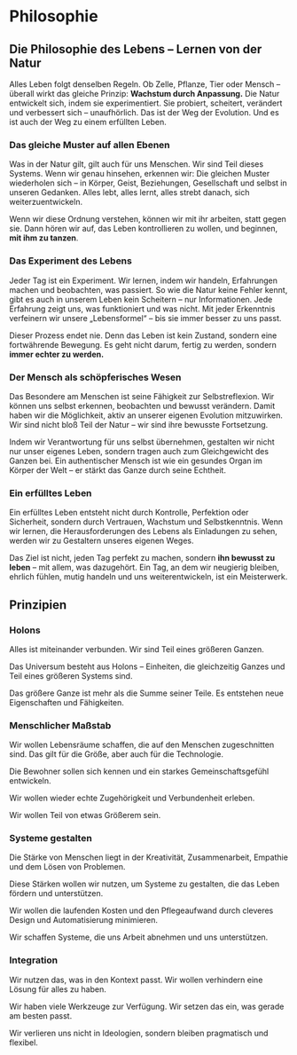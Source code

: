 # Philosophie

## Die Philosophie des Lebens – Lernen von der Natur

Alles Leben folgt denselben Regeln.
Ob Zelle, Pflanze, Tier oder Mensch – überall wirkt das gleiche Prinzip: **Wachstum durch Anpassung.**
Die Natur entwickelt sich, indem sie experimentiert. Sie probiert, scheitert, verändert und verbessert sich – unaufhörlich.
Das ist der Weg der Evolution. Und es ist auch der Weg zu einem erfüllten Leben.

### Das gleiche Muster auf allen Ebenen

Was in der Natur gilt, gilt auch für uns Menschen.
Wir sind Teil dieses Systems. Wenn wir genau hinsehen, erkennen wir: Die gleichen Muster wiederholen sich – in Körper, Geist, Beziehungen, Gesellschaft und selbst in unseren Gedanken.
Alles lebt, alles lernt, alles strebt danach, sich weiterzuentwickeln.

Wenn wir diese Ordnung verstehen, können wir mit ihr arbeiten, statt gegen sie.
Dann hören wir auf, das Leben kontrollieren zu wollen, und beginnen, **mit ihm zu tanzen**.

### Das Experiment des Lebens

Jeder Tag ist ein Experiment.
Wir lernen, indem wir handeln, Erfahrungen machen und beobachten, was passiert.
So wie die Natur keine Fehler kennt, gibt es auch in unserem Leben kein Scheitern – nur Informationen.
Jede Erfahrung zeigt uns, was funktioniert und was nicht.
Mit jeder Erkenntnis verfeinern wir unsere „Lebensformel“ – bis sie immer besser zu uns passt.

Dieser Prozess endet nie.
Denn das Leben ist kein Zustand, sondern eine fortwährende Bewegung.
Es geht nicht darum, fertig zu werden, sondern **immer echter zu werden.**

### Der Mensch als schöpferisches Wesen

Das Besondere am Menschen ist seine Fähigkeit zur Selbstreflexion.
Wir können uns selbst erkennen, beobachten und bewusst verändern.
Damit haben wir die Möglichkeit, aktiv an unserer eigenen Evolution mitzuwirken.
Wir sind nicht bloß Teil der Natur – wir sind ihre bewusste Fortsetzung.

Indem wir Verantwortung für uns selbst übernehmen, gestalten wir nicht nur unser eigenes Leben, sondern tragen auch zum Gleichgewicht des Ganzen bei.
Ein authentischer Mensch ist wie ein gesundes Organ im Körper der Welt – er stärkt das Ganze durch seine Echtheit.

### Ein erfülltes Leben

Ein erfülltes Leben entsteht nicht durch Kontrolle, Perfektion oder Sicherheit,
sondern durch Vertrauen, Wachstum und Selbstkenntnis.
Wenn wir lernen, die Herausforderungen des Lebens als Einladungen zu sehen,
werden wir zu Gestaltern unseres eigenen Weges.

Das Ziel ist nicht, jeden Tag perfekt zu machen,
sondern **ihn bewusst zu leben** – mit allem, was dazugehört.
Ein Tag, an dem wir neugierig bleiben, ehrlich fühlen, mutig handeln und uns weiterentwickeln,
ist ein Meisterwerk.

## Prinzipien

### Holons

Alles ist miteinander verbunden. Wir sind Teil eines größeren Ganzen.

Das Universum besteht aus Holons – Einheiten, die gleichzeitig Ganzes und Teil eines größeren Systems sind.

Das größere Ganze ist mehr als die Summe seiner Teile. Es entstehen neue Eigenschaften und Fähigkeiten.

### Menschlicher Maßstab

Wir wollen Lebensräume schaffen, die auf den Menschen zugeschnitten sind. Das gilt für die Größe, aber auch für die Technologie.

Die Bewohner sollen sich kennen und ein starkes Gemeinschaftsgefühl entwickeln.

Wir wollen wieder echte Zugehörigkeit und Verbundenheit erleben.

Wir wollen Teil von etwas Größerem sein.

### Systeme gestalten

Die Stärke von Menschen liegt in der Kreativität, Zusammenarbeit, Empathie und dem Lösen von Problemen.

Diese Stärken wollen wir nutzen, um Systeme zu gestalten, die das Leben fördern und unterstützen.

Wir wollen die laufenden Kosten und den Pflegeaufwand durch cleveres Design und Automatisierung minimieren.

Wir schaffen Systeme, die uns Arbeit abnehmen und uns unterstützen.

### Integration

Wir nutzen das, was in den Kontext passt. Wir wollen verhindern eine Lösung für alles zu haben.

Wir haben viele Werkzeuge zur Verfügung. Wir setzen das ein, was gerade am besten passt.

Wir verlieren uns nicht in Ideologien, sondern bleiben pragmatisch und flexibel.